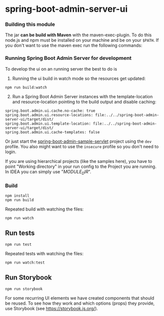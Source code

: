 spring-boot-admin-server-ui
================================

### Building this module
The jar **can be build with Maven** with the maven-exec-plugin. To do this node.js and npm must be installed on your machine and be on your `$PATH`.
If you don't want to use the maven exec run the following commands:

### Running Spring Boot Admin Server for development
To develop the ui on an running server the best to do is

1. Running the ui build in watch mode so the resources get updated:
```shell
npm run build:watch
```
2. Run a Spring Boot Admin Server instances with the template-location and resource-location pointing to the build output and disable caching:
```
spring.boot.admin.ui.cache.no-cache: true
spring.boot.admin.ui.resource-locations: file:../../spring-boot-admin-server-ui/target/dist/
spring.boot.admin.ui.template-location: file:../../spring-boot-admin-server-ui/target/dist/
spring.boot.admin.ui.cache-templates: false
```
Or just start the [spring-boot-admin-sample-servlet](../spring-boot-admin-samples/spring-boot-admin-sample-servlet)
project using the `dev` profile. You also might want to use the `insecure` profile so you don't need to login.

If you are using hierarchical projects (like the samples here), you have to point "Working directory" in your run config to the Project you are running.
In IDEA you can simply use "$MODULE_DIR$".

### Build
```shell
npm install
npm run build
```

Repeated build with watching the files:
```shell
npm run watch
```

## Run tests

```shell
npm run test
```

Repeated tests with watching the files:

```shell
npm run watch:test
```

## Run Storybook

```shell
npm run storybook
```

For some recurring UI elements we have created components that should be reused. To see how they work and which
options (props) they provide, use Storybook (see https://storybook.js.org/).
